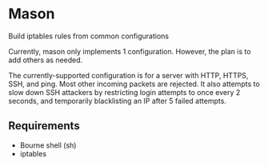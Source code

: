 Mason
=====

Build iptables rules from common configurations

Currently, mason only implements 1 configuration.  However, the plan is
to add others as needed.

The currently-supported configuration is for a server with HTTP, HTTPS,
SSH, and ping.  Most other incoming packets are rejected.  It also
attempts to slow down SSH attackers by restricting login attempts to
once every 2 seconds, and temporarily blacklisting an IP after 5 failed
attempts.


Requirements
------------

* Bourne shell (sh)
* iptables
